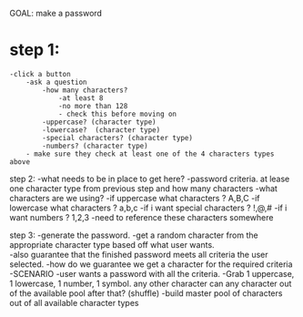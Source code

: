 GOAL: make a password

# step 1:
    -click a button 
        -ask a question 
            -how many characters?
                -at least 8
                -no more than 128
                - check this before moving on 
            -uppercase? (character type)
            -lowercase?  (character type)
            -special characters? (character type)
            -numbers? (character type)
        - make sure they check at least one of the 4 characters types above

step 2:
    -what needs to be in place to get here?
    -password criteria. at lease one character type from previous step and how many characters 
    -what characters are we using?
    -if uppercase what characters ? A,B,C
    -if lowercase what characters ? a,b,c
    -if i want special characters ? !,@,#
    -if i want numbers ? 1,2,3
    -need to reference these characters somewhere 


step 3:
    -generate the password.
    -get a random character from the appropriate character type based off what user wants.  
    -also guarantee that the finished password meets all criteria the user selected.
    -how do we guarantee we get a character for the required criteria  
        -SCENARIO
            -user wants a password with all the criteria.
                -Grab 1 uppercase, 1 lowercase, 1 number, 1 symbol. any other character can any character out of the available pool after that? (shuffle) 
                -build master pool of characters out of all available character types 